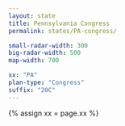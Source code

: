 ```yaml
---
layout: state
title: Pennsylvania Congress
permalink: states/PA-congress/

small-radar-width: 300
big-radar-width: 500
map-width: 700

xx: "PA"
plan-type: "Congress"
suffix: "20C"
---
```


{% assign xx = page.xx %}